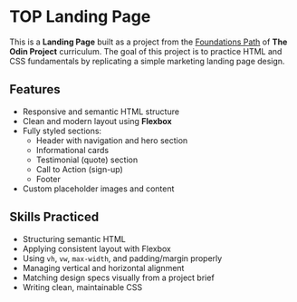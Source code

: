 # TOP Landing Page

This is a **Landing Page** built as a project from the [Foundations Path](https://www.theodinproject.com/paths/foundations/courses/foundations) of **The Odin Project** curriculum. The goal of this project is to practice HTML and CSS fundamentals by replicating a simple marketing landing page design.

## Features

- Responsive and semantic HTML structure
- Clean and modern layout using **Flexbox**
- Fully styled sections:
  - Header with navigation and hero section
  - Informational cards
  - Testimonial (quote) section
  - Call to Action (sign-up)
  - Footer
- Custom placeholder images and content

## Skills Practiced

- Structuring semantic HTML
- Applying consistent layout with Flexbox
- Using `vh`, `vw`, `max-width`, and padding/margin properly
- Managing vertical and horizontal alignment
- Matching design specs visually from a project brief
- Writing clean, maintainable CSS
